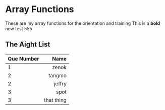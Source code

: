 # Array Functions
These are my array functions for the orientation and training
This is a **bold** new test 555
## The Aight List
|Que Number | Name|
|--- | ---:|
|1 | zenok|
|2 | tangmo|
|2 | jeffry|
|3 | spot|
|3 | that thing|